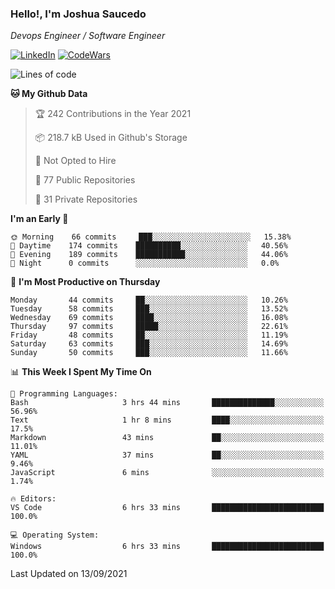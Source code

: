 ### Hello!, I'm Joshua Saucedo
*Devops Engineer / Software Engineer*  

[![LinkedIn](https://img.shields.io/badge/LinkedIn-0073b1?logo=linkedin&style=flat-square&logoColor=white)](https://www.linkedin.com/in/joshua-nathanael-saucedo-uriarte-bb0336169/)
[![CodeWars](https://www.codewars.com/users/joshuansu0897/badges/micro)](https://www.codewars.com/users/joshuansu0897)

<!--START_SECTION:waka-->
![Lines of code](https://img.shields.io/badge/From%20Hello%20World%20I%27ve%20Written-3.7%20million%20lines%20of%20code-blue)

**🐱 My Github Data** 

> 🏆 242 Contributions in the Year 2021
 > 
> 📦 218.7 kB Used in Github's Storage 
 > 
> 🚫 Not Opted to Hire
 > 
> 📜 77 Public Repositories 
 > 
> 🔑 31 Private Repositories  
 > 
**I'm an Early 🐤** 

```text
🌞 Morning    66 commits     ███░░░░░░░░░░░░░░░░░░░░░░   15.38% 
🌆 Daytime    174 commits    ██████████░░░░░░░░░░░░░░░   40.56% 
🌃 Evening    189 commits    ███████████░░░░░░░░░░░░░░   44.06% 
🌙 Night      0 commits      ░░░░░░░░░░░░░░░░░░░░░░░░░   0.0%

```
📅 **I'm Most Productive on Thursday** 

```text
Monday       44 commits     ██░░░░░░░░░░░░░░░░░░░░░░░   10.26% 
Tuesday      58 commits     ███░░░░░░░░░░░░░░░░░░░░░░   13.52% 
Wednesday    69 commits     ████░░░░░░░░░░░░░░░░░░░░░   16.08% 
Thursday     97 commits     █████░░░░░░░░░░░░░░░░░░░░   22.61% 
Friday       48 commits     ██░░░░░░░░░░░░░░░░░░░░░░░   11.19% 
Saturday     63 commits     ███░░░░░░░░░░░░░░░░░░░░░░   14.69% 
Sunday       50 commits     ███░░░░░░░░░░░░░░░░░░░░░░   11.66%

```


📊 **This Week I Spent My Time On** 

```text
💬 Programming Languages: 
Bash                     3 hrs 44 mins       ██████████████░░░░░░░░░░░   56.96% 
Text                     1 hr 8 mins         ████░░░░░░░░░░░░░░░░░░░░░   17.5% 
Markdown                 43 mins             ██░░░░░░░░░░░░░░░░░░░░░░░   11.01% 
YAML                     37 mins             ██░░░░░░░░░░░░░░░░░░░░░░░   9.46% 
JavaScript               6 mins              ░░░░░░░░░░░░░░░░░░░░░░░░░   1.74%

🔥 Editors: 
VS Code                  6 hrs 33 mins       █████████████████████████   100.0%

💻 Operating System: 
Windows                  6 hrs 33 mins       █████████████████████████   100.0%

```


 Last Updated on 13/09/2021
<!--END_SECTION:waka-->
